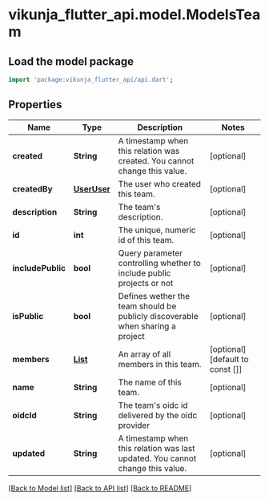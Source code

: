 # vikunja_flutter_api.model.ModelsTeam

## Load the model package
```dart
import 'package:vikunja_flutter_api/api.dart';
```

## Properties
Name | Type | Description | Notes
------------ | ------------- | ------------- | -------------
**created** | **String** | A timestamp when this relation was created. You cannot change this value. | [optional] 
**createdBy** | [**UserUser**](UserUser.md) | The user who created this team. | [optional] 
**description** | **String** | The team's description. | [optional] 
**id** | **int** | The unique, numeric id of this team. | [optional] 
**includePublic** | **bool** | Query parameter controlling whether to include public projects or not | [optional] 
**isPublic** | **bool** | Defines wether the team should be publicly discoverable when sharing a project | [optional] 
**members** | [**List<ModelsTeamUser>**](ModelsTeamUser.md) | An array of all members in this team. | [optional] [default to const []]
**name** | **String** | The name of this team. | [optional] 
**oidcId** | **String** | The team's oidc id delivered by the oidc provider | [optional] 
**updated** | **String** | A timestamp when this relation was last updated. You cannot change this value. | [optional] 

[[Back to Model list]](../README.md#documentation-for-models) [[Back to API list]](../README.md#documentation-for-api-endpoints) [[Back to README]](../README.md)


